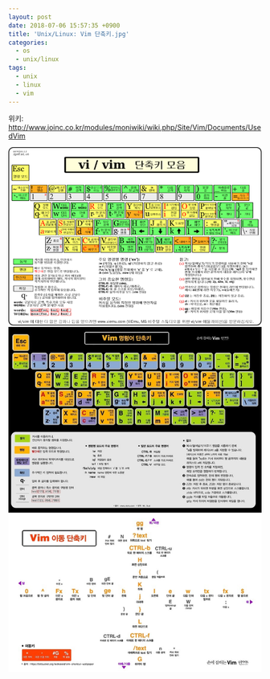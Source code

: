 ```yaml
---
layout: post
date: 2018-07-06 15:57:35 +0900
title: 'Unix/Linux: Vim 단축키.jpg'
categories:
  - os
  - unix/linux
tags:
  - unix
  - linux
  - vim
---
```


위키: http://www.joinc.co.kr/modules/moniwiki/wiki.php/Site/Vim/Documents/UsedVim

![](/images/Unix-Linux-Vim-단축키-1.png)
![](/images/Unix-Linux-Vim-단축키-2.jpeg)
